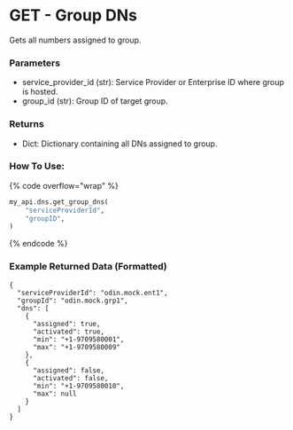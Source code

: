 # GET - Group DNs

Gets all numbers assigned to group.

### Parameters&#x20;

* service\_provider\_id (str): Service Provider or Enterprise ID where group is hosted.
* group\_id (str): Group ID of target group.

### Returns

* Dict: Dictionary containing all DNs assigned to group.

### How To Use:

{% code overflow="wrap" %}
```python
my_api.dns.get_group_dns(
    "serviceProviderId",
    "groupID",
)
```
{% endcode %}

### Example Returned Data (Formatted)

```
{
  "serviceProviderId": "odin.mock.ent1",
  "groupId": "odin.mock.grp1",
  "dns": [
    {
      "assigned": true,
      "activated": true,
      "min": "+1-9709580001",
      "max": "+1-9709580009"
    },
    {
      "assigned": false,
      "activated": false,
      "min": "+1-9709580010",
      "max": null
    }
  ]
}
```

